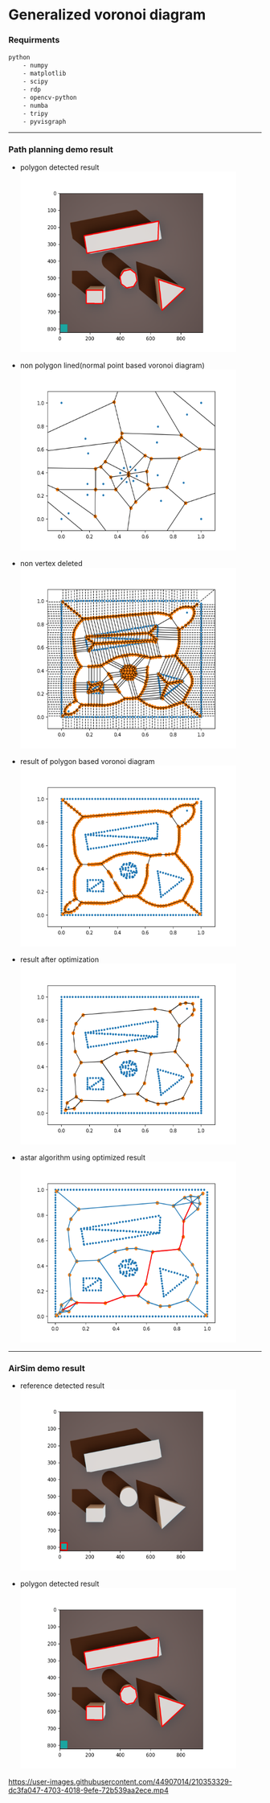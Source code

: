 # Generalized voronoi diagram

### Requirments
~~~
python   
    - numpy  
    - matplotlib  
    - scipy  
    - rdp  
    - opencv-python  
    - numba  
    - tripy  
    - pyvisgraph  
~~~
-----  
  
### Path planning demo result
* polygon detected result  
  <img src="./result/polygon_detect_result.png" width="430px" height="360px">

* non polygon lined(normal point based voronoi diagram)  
  <img src="./result/non_lined_result.png" width="430px" height="360px">

* non vertex deleted  
  <img src="./result/non_deleted_result.png" width="430px" height="360px">

* result of polygon based voronoi diagram  
  <img src="./result/non_optimized_result.png" width="430px" height="360px">

* result after optimization  
  <img src="./result/optimized_result.png" width="430px" height="360px">

* astar algorithm using optimized result  
  <img src="./result/astar_result.png" width="430px" height="360px">
-----  
  
### AirSim demo result
* reference detected result  
  <img src="./result/reference_bound_detect_result.png" width="430px" height="360px">

* polygon detected result  
  <img src="./result/polygon_detect_result.png" width="430px" height="360px">
  

https://user-images.githubusercontent.com/44907014/210353329-dc3fa047-4703-4018-9efe-72b539aa2ece.mp4

